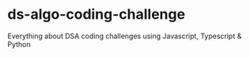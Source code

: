 # ds-algo-coding-challenge

Everything about DSA coding challenges using Javascript, Typescript &amp; Python
